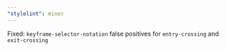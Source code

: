 ```yaml
---
"stylelint": minor
---
```


Fixed: `keyframe-selector-notation` false positives for `entry-crossing` and `exit-crossing`
